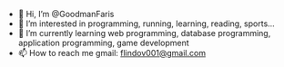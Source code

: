 - 👋 Hi, I’m @GoodmanFaris
- 👀 I’m interested in programming, running, learning, reading, sports...
- 🌱 I’m currently learning web programming, database programming, application programming, game development
- 📫 How to reach me gmail: flindov001@gmail.com

<!---
GoodmanFaris/GoodmanFaris is a ✨ special ✨ repository because its `README.md` (this file) appears on your GitHub profile.
You can click the Preview link to take a look at your changes.
--->
